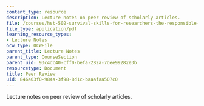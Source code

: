```yaml
---
content_type: resource
description: Lecture notes on peer review of scholarly articles.
file: /courses/hst-502-survival-skills-for-researchers-the-responsible-conduct-of-research-spring-2003/846a03f0984a3f988d1cbaaafaa507c0_7handoutpeerreview.pdf
file_type: application/pdf
learning_resource_types:
- Lecture Notes
ocw_type: OCWFile
parent_title: Lecture Notes
parent_type: CourseSection
parent_uid: 93c4dc40-cff0-befa-282a-7dee99282e3b
resourcetype: Document
title: Peer Review
uid: 846a03f0-984a-3f98-8d1c-baaafaa507c0
---
```

Lecture notes on peer review of scholarly articles.

